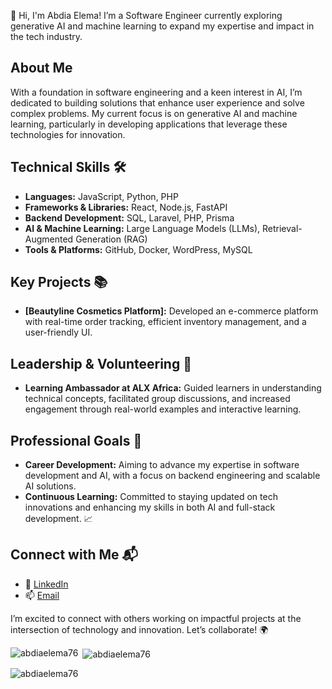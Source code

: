 
👋 Hi, I'm Abdia Elema! I’m a Software Engineer currently exploring generative AI and machine learning to expand my expertise and impact in the tech industry.
## About Me
With a foundation in software engineering and a keen interest in AI, I’m dedicated to building solutions that enhance user experience and solve complex problems. My current focus is on generative AI and machine learning, particularly in developing applications that leverage these technologies for innovation.

## Technical Skills 🛠️
- **Languages:** JavaScript, Python, PHP
- **Frameworks & Libraries:** React, Node.js, FastAPI
- **Backend Development:** SQL, Laravel, PHP, Prisma
- **AI & Machine Learning:** Large Language Models (LLMs), Retrieval-Augmented Generation (RAG)
- **Tools & Platforms:** GitHub, Docker, WordPress, MySQL

## Key Projects 📚
- **[Beautyline Cosmetics Platform]:** Developed an e-commerce platform with real-time order tracking, efficient inventory management, and a user-friendly UI.

## Leadership & Volunteering 🌟
- **Learning Ambassador at ALX Africa:** Guided learners in understanding technical concepts, facilitated group discussions, and increased engagement through real-world examples and interactive learning.

## Professional Goals 🚀
- **Career Development:** Aiming to advance my expertise in software development and AI, with a focus on backend engineering and scalable AI solutions.
- **Continuous Learning:** Committed to staying updated on tech innovations and enhancing my skills in both AI and full-stack development. 📈

## Connect with Me 📬
- 🔗 [LinkedIn](https://linkedin.com/in/abdiaelema)
- 📫 [Email](mailto:gababoabdiaelema@gmail.com)

I’m excited to connect with others working on impactful projects at the intersection of technology and innovation. Let’s collaborate! 🌍


<p><img align="left" src="https://github-readme-stats.vercel.app/api/top-langs?username=abdiaelema76&show_icons=true&locale=en&layout=compact" alt="abdiaelema76" /></p>

<p>&nbsp;<img align="center" src="https://github-readme-stats.vercel.app/api?username=abdiaelema76&show_icons=true&locale=en" alt="abdiaelema76" /></p>

<p><img align="center" src="https://github-readme-streak-stats.herokuapp.com/?user=abdiaelema76&" alt="abdiaelema76" /></p>



